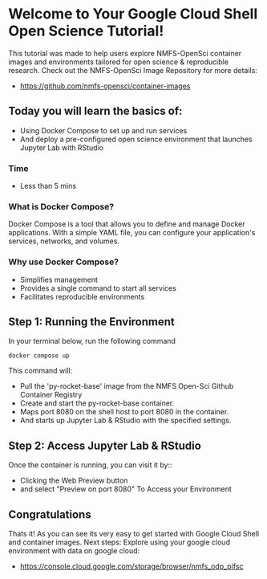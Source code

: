 # Welcome to Your Google Cloud Shell Open Science Tutorial!

This tutorial was made to help users explore NMFS-OpenSci container images and environments tailored for open science & reproducible research.
Check out the NMFS-OpenSci Image Repository for more details:
- https://github.com/nmfs-opensci/container-images

## Today you will learn the basics of:
- Using Docker Compose to set up and run services
- And deploy a pre-configured open science environment that launches Jupyter Lab with RStudio

### Time 
- Less than 5 mins

### What is Docker Compose?

Docker Compose is a tool that allows you to define and manage Docker applications. With a simple YAML file, you can configure your application's services, networks, and volumes.

### Why use Docker Compose?

- Simplifies management
- Provides a single command to start all services
- Facilitates reproducible environments

## Step 1: Running the Environment
In your terminal <walkthrough-cloud-shell-icon></walkthrough-cloud-shell-icon> below, run the following command
```
docker compose up
```
This command will:
- Pull the 'py-rocket-base' image from the NMFS Open-Sci Github Container Registry
- Create and start the py-rocket-base container.
- Maps port 8080 on the shell host to port 8080 in the container.
- And starts up Jupyter Lab & RStudio with the specified settings.

## Step 2: Access Jupyter Lab & RStudio
Once the container is running, you can visit it by::
- Clicking the Web Preview button <walkthrough-web-preview-icon></walkthrough-web-preview-icon>
- and select "Preview on port 8080" To Access your Environment

## Congratulations 
Thats it! As you can see its very easy to get started with Google Cloud Shell and container images. 
<walkthrough-conclusion-trophy></walkthrough-conclusion-trophy>
Next steps:
Explore using your google cloud environment with data on google cloud:
- https://console.cloud.google.com/storage/browser/nmfs_odp_pifsc
